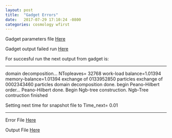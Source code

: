 ```yaml
---
layout: post
title:  "Gadget Errors"
date:   2017-07-29 17:10:24 -0800
categories: cosmology wfirst
---
```


Gadget parameters file [Here](https://github.com/bvillasen/blog/blob/master/assets/files/test_1024.param)

Gadget output failed run [Here](https://github.com/bvillasen/blog/blob/master/assets/files/output_1024_fft512_has)

For succesful run the next output from gadget is:

----------------------------------------------------------------------------------------------------------------

domain decomposition...
NTopleaves= 32768
work-load balance=1.01394   memory-balance=1.01394
exchange of 0133952850 particles
exchange of 0002343460 particles
domain decomposition done.
begin Peano-Hilbert order...
Peano-Hilbert done.
Begin Ngb-tree construction.
Ngb-Tree contruction finished

Setting next time for snapshot file to Time_next= 0.01

----------------------------------------------------------------------------------------------------------------




Error File [Here](https://github.com/bvillasen/blog/blob/master/assets/files/cosmo_1024_fft512_has.e2244885)

Output File [Here](https://github.com/bvillasen/blog/blob/master/assets/files/cosmo_1024_fft512_has.o2244885)
